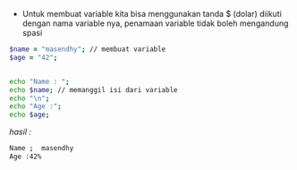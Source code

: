 - Untuk membuat variable kita bisa menggunakan tanda $ (dolar) diikuti dengan nama variable nya, penamaan variable tidak boleh mengandung spasi

```zsh
$name = "masendhy"; // membuat variable
$age = "42";


echo "Name : ";
echo $name; // memanggil isi dari variable
echo "\n";
echo "Age :";
echo $age;

```

_hasil :_

```zsh
Name ;  masendhy
Age :42%
```
